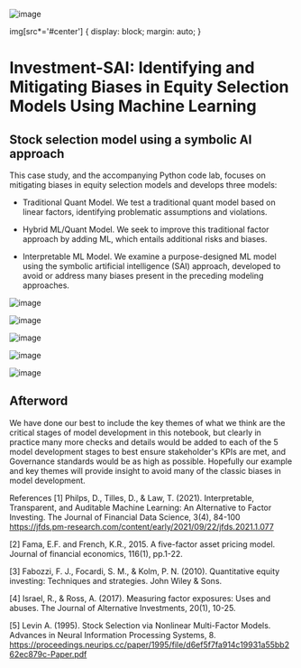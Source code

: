 ![image](https://github.com/danphilps/Investment-SAI/assets/55665698/ae62c738-c2e0-4a2f-89bf-dc4ddb2ad591#center)

img[src*='#center'] { 
    display: block;
    margin: auto;
}


# Investment-SAI: Identifying and Mitigating Biases in Equity Selection Models Using Machine Learning 

## Stock selection model using a symbolic AI approach

This case study, and the accompanying Python code lab, focuses on mitigating biases in equity selection models and develops three models:
- Traditional Quant Model. We test a traditional quant model based on linear factors, identifying problematic assumptions and violations.

- Hybrid ML/Quant Model. We seek to improve this traditional factor approach by adding ML, which entails additional risks and biases.

- Interpretable ML Model. We examine a purpose-designed ML model using the symbolic artificial intelligence (SAI) approach, developed to avoid or address many biases present in the preceding modeling approaches.



![image](https://github.com/danphilps/Investment-SAI/assets/55665698/cf763c88-c841-4598-9aaf-b819e34bc84e)

![image](https://github.com/danphilps/Investment-SAI/assets/55665698/d928e762-5628-46f7-8b96-58a6907b8a63)

![image](https://github.com/danphilps/Investment-SAI/assets/55665698/993c99a6-f277-4181-bcbc-50552bbba284)

![image](https://github.com/danphilps/Investment-SAI/assets/55665698/ccfffb52-c1c8-4b3e-b07d-2b5e88429d62)

![image](https://github.com/danphilps/Investment-SAI/assets/55665698/ad416bbe-4e2c-4349-b10e-0397966d572e)

## Afterword
We have done our best to include the key themes of what we think are the critical stages of model development in this notebook, but clearly in practice many more checks and details would be added to each of the 5 model development stages to best ensure stakeholder's KPIs are met, and Governance standards would be as high as possible. Hopefully our example and key themes will provide insight to avoid many of the classic biases in model development.

References
[1] Philps, D., Tilles, D., & Law, T. (2021). Interpretable, Transparent, and Auditable Machine Learning: An Alternative to Factor Investing. The Journal of Financial Data Science, 3(4), 84-100 https://jfds.pm-research.com/content/early/2021/09/22/jfds.2021.1.077

[2] Fama, E.F. and French, K.R., 2015. A five-factor asset pricing model. Journal of financial economics, 116(1), pp.1-22.

[3] Fabozzi, F. J., Focardi, S. M., & Kolm, P. N. (2010). Quantitative equity investing: Techniques and strategies. John Wiley & Sons.

[4] Israel, R., & Ross, A. (2017). Measuring factor exposures: Uses and abuses. The Journal of Alternative Investments, 20(1), 10-25.

[5] Levin A. (1995). Stock Selection via Nonlinear Multi-Factor Models. Advances in Neural Information Processing Systems, 8. https://proceedings.neurips.cc/paper/1995/file/d6ef5f7fa914c19931a55bb262ec879c-Paper.pdf





